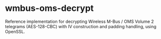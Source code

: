 # wmbus-oms-decrypt
Reference implementation for decrypting Wireless M-Bus / OMS Volume 2 telegrams (AES-128-CBC) with IV construction and padding handling, using OpenSSL.
